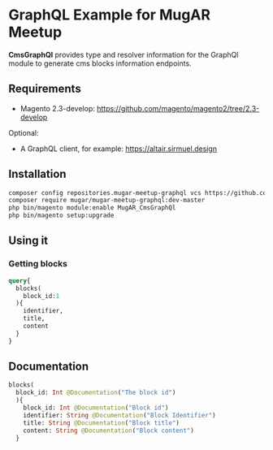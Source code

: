 # GraphQL Example for MugAR Meetup

**CmsGraphQl** provides type and resolver information for the GraphQl module
to generate cms blocks information endpoints.

## Requirements

* Magento 2.3-develop: https://github.com/magento/magento2/tree/2.3-develop

Optional:
* A GraphQL client, for example: https://altair.sirmuel.design


## Installation
```bash
composer config repositories.mugar-meetup-graphql vcs https://github.com/facundocapua/mugar-meetup-graphql.git
composer require mugar/mugar-meetup-graphql:dev-master
php bin/magento module:enable MugAR_CmsGraphQl
php bin/magento setup:upgrade
```

## Using it

### Getting blocks

```graphql
query{
  blocks(
    block_id:1
  ){
    identifier,
    title,
    content
  }
}
```

## Documentation

```graphql
blocks(
  block_id: Int @Documentation("The block id")
  ){
    block_id: Int @Documentation("Block id")
    identifier: String @Documentation("Block Identifier")
    title: String @Documentation("Block title")
    content: String @Documentation("Block content")
  }
```
